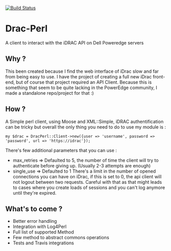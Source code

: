 [![Build Status](https://travis-ci.org/apcros/Drac-Perl.svg?branch=master)](https://travis-ci.org/apcros/Drac-Perl)
# Drac-Perl
A client to interact with the iDRAC API on Dell Poweredge servers

## Why ?
This been created because I find the web interface of iDrac slow and far from being easy to use. 
I have the project of creating a full new iDrac front-end, but of course that project required an API Client. Because this is something that seem to be quite lacking in the PowerEdge community, I made a standalone repo/project for that :)

## How ? 

A Simple perl client, using Moose and XML::Simple, iDRAC authentification can be tricky but overall the only thing you need to do to use my module is : 

`my $drac = DracPerl::Client->new({user => 'username', password => 'password', url => 'https://idrac'});`

There's few additional parameters that you can use : 

- max_retries => Defaulted to 5, the number of time the client will try to authenticate before giving up. (Usually 2-3 attempts are enough)
- single_use => Defaulted to 1
There's a limit in the number of opened connections you can have on iDrac, if this is set to 0, the api client will not logout between two requests. Careful with that as that might leads to cases where you create loads of sessions and you can't log anymore until they're expired. 

## What's to come ? 

- Better error handling
- Integration with Log4Perl
- Full list of supported Method 
- Few method to abstract commons operations
- Tests and Travis integrations 
